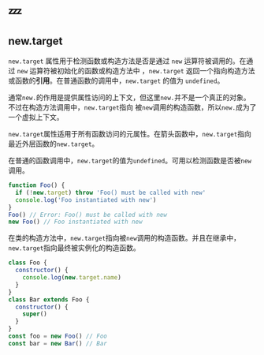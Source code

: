 # :zzz:

## new.target

`new.target` 属性用于检测函数或构造方法是否是通过 `new` 运算符被调用的。在通过 `new` 运算符被初始化的函数或构造方法中
，`new.target` 返回一个指向构造方法或函数的**引用**。在普通函数的调用中，`new.target` 的值为 `undefined`。

通常`new.`的作用是提供属性访问的上下文，但这里`new.`并不是一个真正的对象。不过在构造方法调用中，`new.target`指向
被`new`调用的构造函数，所以`new.`成为了一个虚拟上下文。

`new.target`属性适用于所有函数访问的元属性。在箭头函数中，`new.target`指向最近外层函数的`new.target`。

在普通的函数调用中，`new.target`的值为`undefined`。可用以检测函数是否被`new`调用。

```javascript
function Foo() {
  if (!new.target) throw 'Foo() must be called with new'
  console.log('Foo instantiated with new')
}
Foo() // Error: Foo() must be called with new
new Foo() // Foo instantiated with new
```

在类的构造方法中，`new.target`指向被`new`调用的构造函数。并且在继承中，`new.target`指向最终被实例化的构造函数。

```javascript
class Foo {
  constructor() {
    console.log(new.target.name)
  }
}
class Bar extends Foo {
  constructor() {
    super()
  }
}
const foo = new Foo() // Foo
const bar = new Bar() // Bar
```
